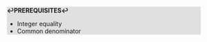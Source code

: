 <div style="margin:2em; background-color: #e0e0e0;">

<strong>↩PREREQUISITES↩</strong>

 * Integer equality
 * Common denominator

</div>

